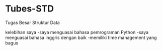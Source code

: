 # Tubes-STD
Tugas Besar Struktur Data

kelebihan saya 
-saya menguasai bahasa pemrograman Python
-saya menguasai bahasa inggris dengan baik
-memiliki time management yang bagus
